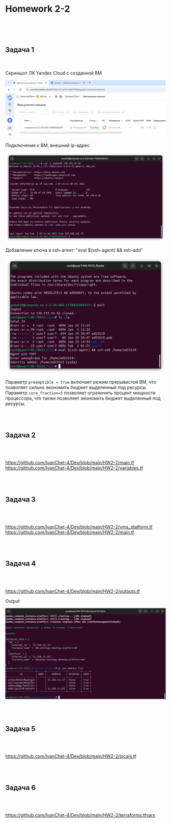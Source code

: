 <h1>Homework 2-2 </h1> <br>
<br>
<br>
<h2>Задача 1</h2><br>
<br>
Скриншот ЛК Yandex Cloud с созданной ВМ <br>

![скриншот ЛК Yandex Cloud с созданной ВМ](https://github.com/IvanChet-4/Dev/blob/main/images/Homework%202-2/1%20VM.jpg)

Подключение к ВМ, внешний ip-адреc <br>

![подключение к ВМ, внешний ip-адрес](https://github.com/IvanChet-4/Dev/blob/main/images/Homework%202-2/3%20login.png)

Добавление ключа в ssh-агент: "eval $(ssh-agent) && ssh-add" <br>

![добавление ключа в ssh-агент: eval $(ssh-agent) && ssh-add](https://github.com/IvanChet-4/Dev/blob/main/images/Homework%202-2/2%20eval.png)


Параметр ```preemptible = true``` включает режим прерывистой ВМ, что позволяет сильно экономить бюджет выделенный под ресурсы.<br>
Параметр ```core_fraction=5``` позволяет ограничить процент мощности процессора, что также позволяет экономить бюджет выделенный под ресурсы.<br>

<br>
<br>
<h2>Задача 2</h2><br>
<br>

https://github.com/IvanChet-4/Dev/blob/main/HW2-2/main.tf<br>
https://github.com/IvanChet-4/Dev/blob/main/HW2-2/variables.tf<br>


<br>
<br>
<h2>Задача 3</h2><br>
<br>

https://github.com/IvanChet-4/Dev/blob/main/HW2-2/vms_platform.tf<br>
https://github.com/IvanChet-4/Dev/blob/main/HW2-2/main.tf<br>

<br>
<br>
<h2>Задача 4</h2><br>
<br>

https://github.com/IvanChet-4/Dev/blob/main/HW2-2/outputs.tf<br>

Output <br>

![Output](https://github.com/IvanChet-4/Dev/blob/main/images/Homework%202-2/4%20Output.png)

<br>
<br>
<h2>Задача 5</h2><br>
<br>

https://github.com/IvanChet-4/Dev/blob/main/HW2-2/locals.tf

<br>
<br>
<h2>Задача 6</h2><br>
<br>

https://github.com/IvanChet-4/Dev/blob/main/HW2-2/terraforms.tfvars
